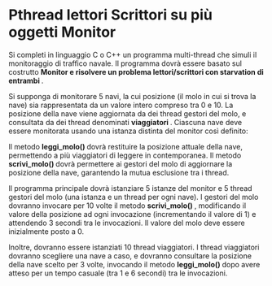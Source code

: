 <h1> Pthread lettori Scrittori su più oggetti Monitor </h1>

Si completi in linguaggio C o C++ un programma multi-thread che simuli il monitoraggio di traffico navale. Il programma dovrà essere basato sul costrutto <b> Monitor e risolvere un problema lettori/scrittori con starvation di entrambi </b>.

Si supponga di monitorare 5 navi, la cui posizione (il molo in cui si trova la nave) sia rappresentata da un valore intero compreso tra 0 e 10. La posizione della nave viene aggiornata da dei thread gestori del molo, e consultata da dei thread denominati <b> viaggiatori </b>. Ciascuna nave deve essere monitorata usando una istanza distinta del monitor così definito:

Il metodo <b> leggi_molo() </b> dovrà restituire la posizione attuale della nave, permettendo a più viaggiatori di leggere in contemporanea. Il metodo <b> scrivi_molo() </b> dovrà permettere ai gestori del molo di aggiornare la posizione della nave, garantendo la mutua esclusione tra i thread.

Il programma principale dovrà istanziare 5 istanze del monitor e 5 thread gestori del molo (una istanza e un thread per ogni nave). I gestori del molo dovranno invocare per 10 volte il metodo <b> scrivi_molo() </b>, modificando il valore della posizione ad ogni invocazione (incrementando il valore di 1) e attendendo 3 secondi tra le invocazioni. Il valore del molo deve essere inizialmente posto a 0.

Inoltre, dovranno essere istanziati 10 thread viaggiatori. I thread viaggiatori dovranno scegliere una nave a caso, e dovranno consultare la posizione della nave scelto per 3 volte, invocando il metodo <b> leggi_molo() </b> dopo avere atteso per un tempo casuale (tra 1 e 6 secondi) tra le invocazioni.
